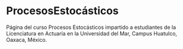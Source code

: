# ProcesosEstocásticos
Página del curso Procesos Estocásticos impartido a estudiantes de la Licenciatura en Actuaría en la Universidad del Mar, Campus Huatulco, Oaxaca, México.
